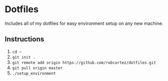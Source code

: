 # Dotfiles
Includes all of my dotfiles for easy environment setup on any new machine.

## Instructions
1. `cd ~`
2. `git init .`
3. `git remote add origin https://github.com/robcortez/dotfiles.git`
4. `git pull origin master`
5. `./setup_environment`
